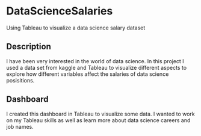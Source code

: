 # DataScienceSalaries
Using Tableau to visualize a data science salary dataset

## Description
I have been very interested in the world of data science. In this project I used a data set from kaggle and Tableau to visualize different aspects to explore how different variables affect the salaries of data science posisitions.

## Dashboard
I created this dashboard in Tableau to visualize some data. I wanted to work on my Tableau skills as well as learn more about data science careers and job names. 


